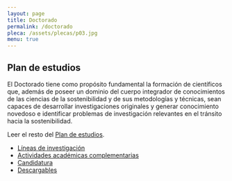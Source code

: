 ```yaml
---
layout: page
title: Doctorado
permalink: /doctorado
pleca: /assets/plecas/p03.jpg
menu: true
---
```


## Plan de estudios

El Doctorado tiene como propósito fundamental la formación de
científicos que, además de poseer un dominio del cuerpo integrador de
conocimientos de las ciencias de la sostenibilidad y de sus
metodologías y técnicas, sean capaces de desarrollar investigaciones
originales y generar conocimiento novedoso e identificar problemas de
investigación relevantes en el tránsito hacia la sostenibilidad.

Leer el resto del [Plan de estudios](/assets/docs/plan-doctorado.pdf).

 - [Líneas de investigación](/doctorado/lineas)
 - [Actividades académicas complementarias](/doctorado/actividades)
 - [Candidatura](/doctorado/candidatura)
 - [Descargables](/doctorado/descargables)
